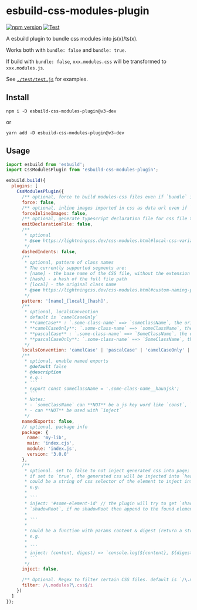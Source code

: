 # esbuild-css-modules-plugin

[![npm version](https://img.shields.io/npm/v/esbuild-css-modules-plugin/v3-dev)](https://www.npmjs.com/package/esbuild-css-modules-plugin/v/v3-dev)
[![Test](https://github.com/indooorsman/esbuild-css-modules-plugin/actions/workflows/test.yml/badge.svg)](https://github.com/indooorsman/esbuild-css-modules-plugin/actions/workflows/test.yml)

A esbuild plugin to bundle css modules into js(x)/ts(x).

Works both with `bundle: false` and `bundle: true`.

If build with `bundle: false`, `xxx.modules.css` will be transformed to `xxx.modules.js`.

See [`./test/test.js`](https://github.com/indooorsman/esbuild-css-modules-plugin/blob/v3/test/test.js) for examples.

## Install

```shell
npm i -D esbuild-css-modules-plugin@v3-dev
```

or

```shell
yarn add -D esbuild-css-modules-plugin@v3-dev
```

## Usage

```js
import esbuild from 'esbuild';
import CssModulesPlugin from 'esbuild-css-modules-plugin';

esbuild.build({
  plugins: [
    CssModulesPlugin({
      /** optional, force to build modules-css files even if `bundle` is disabled in esbuild. default is `false` */
      force: false,
      /** optional, inline images imported in css as data url even if `bundle` is false. default is `false` */
      forceInlineImages: false,
      /** optional, generate typescript declaration file for css file to `outdir` of esbuild config. default is `false` */
      emitDeclarationFile: false,
      /**
       * optional
       * @see https://lightningcss.dev/css-modules.html#local-css-variables
       */
      dashedIndents: false,
      /**
       * optional, pattern of class names
       * The currently supported segments are:
       * [name] - the base name of the CSS file, without the extension
       * [hash] - a hash of the full file path
       * [local] - the original class name
       * @see https://lightningcss.dev/css-modules.html#custom-naming-patterns
       */
      pattern: '[name]_[local]_[hash]',
      /**
       * optional, localsConvention
       * default is `camelCaseOnly`
       * **cameCase** : `.some-class-name` ==> `someClassName`, the original class name will not to be removed from the locals
       * **camelCaseOnly**: `.some-class-name` ==> `someClassName`, the original class name will be removed from the locals
       * **pascalCase** : `.some-class-name` ==> `SomeClassName`, the original class name will not to be removed from the locals
       * **pascalCaseOnly**: `.some-class-name` ==> `SomeClassName`, the original class name will be removed from the locals
       */
      localsConvention: 'camelCase' | 'pascalCase' | 'camelCaseOnly' | 'pascalCaseOnly',
      /**
       * optional, enable named exports
       * @default false
       * @description
       * e.g.:
       * ```
       * export const someClassName = '.some-class-name__hauajsk';
       * ```
       * Notes:
       * - `someClassName` can **NOT** be a js key word like `const`, `var` & etc.
       * - can **NOT** be used with `inject`
       */
      namedExports: false,
      // optional, package info
      package: {
        name: 'my-lib',
        main: 'index.cjs',
        module: 'index.js',
        version: '3.0.0'
      },
      /**
       * optional. set to false to not inject generated css into page;
       * if set to `true`, the generated css will be injected into `head`;
       * could be a string of css selector of the element to inject into,
       * e.g.
       *
       * ```
       * inject: '#some-element-id' // the plugin will try to get `shadowRoot` of the found element, and append css to the
       * `shadowRoot`, if no shadowRoot then append to the found element, if no element found then append to document.head
       *
       * ```
       *
       * could be a function with params content & digest (return a string of js code to inject css into page),
       * e.g.
       *
       * ```
       * inject: (content, digest) => `console.log(${content}, ${digest})`
       * ```
       */
      inject: false,

      /** Optional. Regex to filter certain CSS files. default is `/\.modules?\.css$/i` */
      filter: /\.modules?\.css$/i
    })
  ]
});
```
